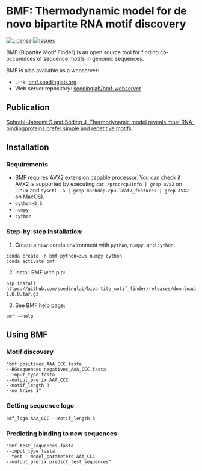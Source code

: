 # BMF: Thermodynamic model for de novo bipartite RNA motif discovery

 [![License](https://img.shields.io/github/license/soedinglab/bipartite_motif_finder.svg)](https://choosealicense.com/licenses/gpl-3.0/)
 [![Issues](https://img.shields.io/github/issues/soedinglab/bipartite_motif_finder.svg)](https://github.com/soedinglab/bipartite_motif_finder/issues)

BMF (Bipartite Motif Finder) is an open source tool for finding co-occurences of sequence motifs in genomic sequences. 


BMF is also available as a webserver:

* Link: [bmf.soedinglab.org](https://bmf.soedinglab.org)
* Web server repository: [soedinglab/bmf-webserver](https://github.com/soedinglab/bmf-webserver)



##  Publication

[Sohrabi-Jahromi S and Söding J. Thermodynamic model reveals most RNA-bindingproteins prefer simple and repetitive motifs](https://github.com/soedinglab/bipartite_motif_finder/).



## Installation

### Requirements
  * BMF requires AVX2 extension capable processor. You can check if AVX2 is supported by executing `cat /proc/cpuinfo | grep avx2` on Linux and `sysctl -a | grep machdep.cpu.leaf7_features | grep AVX2` on MacOS).
  * `python>3.6`
  * `numpy`
  * `cython`

### Step-by-step installation:

  1. Create a new conda environment with `python`, `numpy`, and `cython`:
  
    conda create -n bmf python=3.6 numpy cython
    conda activate bmf
       
  2. Install BMF with pip:
  
    pip install https://github.com/soedinglab/bipartite_motif_finder/releases/download/v1.0.0a/bmf_tool-1.0.0.tar.gz

  3. See BMF help page:
  
    bmf --help


## Using BMF

### Motif discovery
    "bmf positives_AAA_CCC.fasta 
    --BGsequences negatives_AAA_CCC.fasta 
    --input_type fasta 
    --output_prefix AAA_CCC
    --motif_length 3 
    --no_tries 1"

### Getting sequence logo
    bmf_logo AAA_CCC --motif_length 3

### Predicting binding to new sequences
    "bmf test_sequences.fasta 
    --input_type fasta 
    --test --model_parameters AAA_CCC 
    --output_prefix predict_test_sequences"
